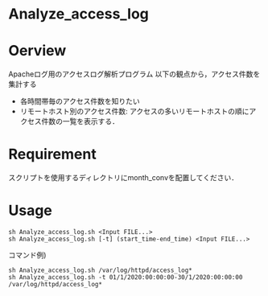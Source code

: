 
Analyze_access_log
=======================

Oerview
=========================

Apacheログ用のアクセスログ解析プログラム
以下の観点から，アクセス件数を集計する
- 各時間帯毎のアクセス件数を知りたい
- リモートホスト別のアクセス件数:
アクセスの多いリモートホストの順にアクセス件数の一覧を表示する．

Requirement
===============================

スクリプトを使用するディレクトリにmonth_convを配置してください．

Usage
===========================

~~~
sh Analyze_access_log.sh <Input FILE...>
sh Analyze_access_log.sh [-t] (start_time-end_time) <Input FILE...>
~~~

コマンド例)

~~~
sh Analyze_access_log.sh /var/log/httpd/access_log*
sh Analyze_access_log.sh -t 01/1/2020:00:00:00-30/1/2020:00:00:00 /var/log/httpd/access_log*
~~~
